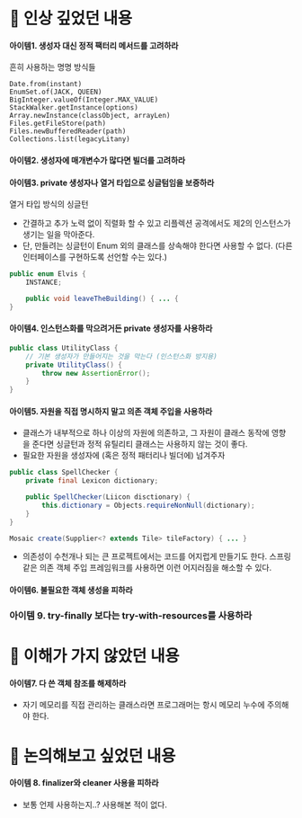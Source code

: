 # 📌 인상 깊었던 내용
#### 아이템1. 생성자 대신 정적 팩터리 메서드를 고려하라
흔히 사용하는 명명 방식들
```
Date.from(instant)
EnumSet.of(JACK, QUEEN)
BigInteger.valueOf(Integer.MAX_VALUE)
StackWalker.getInstance(options)
Array.newInstance(classObject, arrayLen)
Files.getFileStore(path)
Files.newBufferedReader(path)
Collections.list(legacyLitany)
```
#### 아이템2. 생성자에 매개변수가 많다면 빌더를 고려하라

#### 아이템3. private 생성자나 열거 타입으로 싱글텀임을 보증하라
열거 타입 방식의 싱글턴
- 간결하고 추가 노력 없이 직렬화 할 수 있고 리플렉션 공격에서도 제2의 인스턴스가 생기는 일을 막아준다.
- 단, 만들려는 싱글턴이 Enum 외의 클래스를 상속해야 한다면 사용할 수 없다. (다른 인터페이스를 구현하도록 선언할 수는 있다.)
```java
public enum Elvis {
    INSTANCE;

    public void leaveTheBuilding() { ... {
} 
```

#### 아이템4. 인스턴스화를 막으려거든 private 생성자를 사용하라
```java
public class UtilityClass {
    // 기본 생성자가 만들어지는 것을 막는다 (인스턴스화 방지용)
    private UtilityClass() {
        throw new AssertionError();
    }
}
```

#### 아이템5. 자원을 직접 명시하지 말고 의존 객체 주입을 사용하라
- 클래스가 내부적으로 하나 이상의 자원에 의존하고, 그 자원이 클래스 동작에 영향을 준다면 싱글턴과 정적 유틸리티 클래스는 사용하지 않는 것이 좋다.
- 필요한 자원을 생성자에 (혹은 정적 패터리나 빌더에) 넘겨주자
```java
public class SpellChecker {
    private final Lexicon dictionary;

    public SpellChecker(Liicon disctionary) {
        this.dictionary = Objects.requireNonNull(dictionary);
    }
}
```
```java
Mosaic create(Supplier<? extends Tile> tileFactory) { ... }
```
- 의존성이 수천개나 되는 큰 프로젝트에서는 코드를 어지럽게 만들기도 한다. 스프링 같은 의존 객체 주입 프레임워크를 사용하면 이런 어지러짐을 해소할 수 있다.

#### 아이템6. 불필요한 객체 생성을 피하라

### 아이템 9. try-finally 보다는 try-with-resources를 사용하라

# 📌 이해가 가지 않았던 내용
#### 아이템7. 다 쓴 객체 참조를 해제하라
- 자기 메모리를 직접 관리하는 클래스라면 프로그래머는 항시 메모리 누수에 주의해야 한다.


# 📌 논의해보고 싶었던 내용
#### 아이템 8. finalizer와 cleaner 사용을 피하라
- 보통 언제 사용하는지..? 사용해본 적이 없다.
